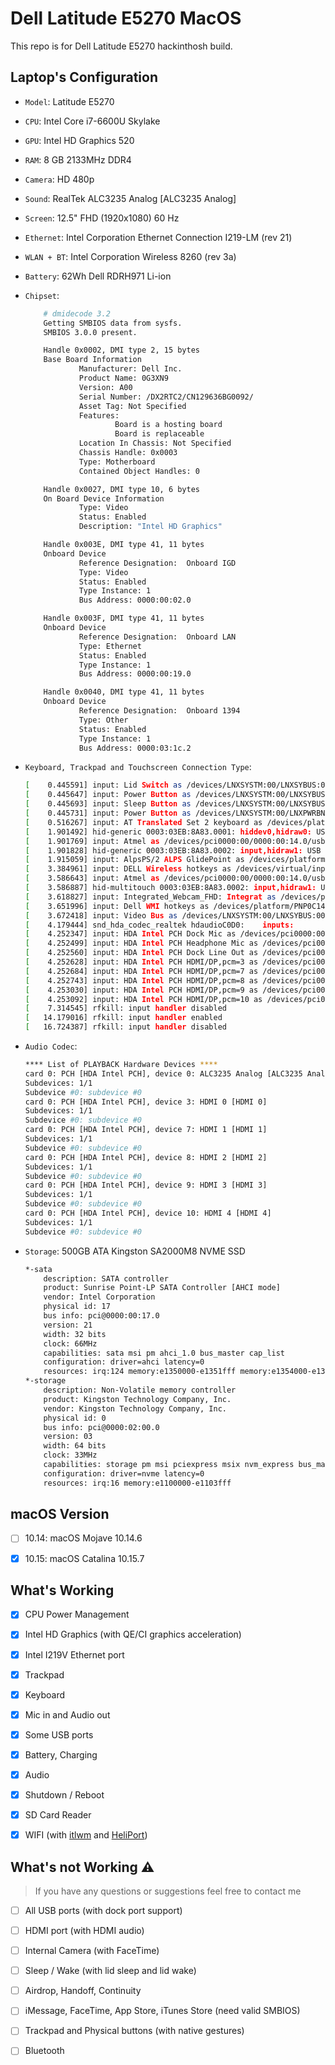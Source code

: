 # Dell Latitude E5270 MacOS

This repo is for Dell Latitude E5270 hackinthosh build.

## Laptop's Configuration

- `Model`: Latitude E5270

- `CPU`: Intel Core i7-6600U Skylake

- `GPU`: Intel HD Graphics 520

- `RAM`: 8 GB 2133MHz DDR4

- `Camera`: HD 480p

- `Sound`: RealTek ALC3235 Analog [ALC3235 Analog]

- `Screen`: 12.5" FHD (1920x1080) 60 Hz

- `Ethernet`: Intel Corporation Ethernet Connection I219-LM (rev 21)

- `WLAN + BT`: Intel Corporation Wireless 8260 (rev 3a)

- `Battery`: 62Wh Dell RDRH971 Li-ion

- `Chipset`:
  
    ```bash
        # dmidecode 3.2
        Getting SMBIOS data from sysfs.
        SMBIOS 3.0.0 present.

        Handle 0x0002, DMI type 2, 15 bytes
        Base Board Information
                Manufacturer: Dell Inc.
                Product Name: 0G3XN9
                Version: A00
                Serial Number: /DX2RTC2/CN129636BG0092/
                Asset Tag: Not Specified
                Features:
                        Board is a hosting board
                        Board is replaceable
                Location In Chassis: Not Specified
                Chassis Handle: 0x0003
                Type: Motherboard
                Contained Object Handles: 0

        Handle 0x0027, DMI type 10, 6 bytes
        On Board Device Information
                Type: Video
                Status: Enabled
                Description: "Intel HD Graphics"

        Handle 0x003E, DMI type 41, 11 bytes
        Onboard Device
                Reference Designation:  Onboard IGD
                Type: Video
                Status: Enabled
                Type Instance: 1
                Bus Address: 0000:00:02.0

        Handle 0x003F, DMI type 41, 11 bytes
        Onboard Device
                Reference Designation:  Onboard LAN
                Type: Ethernet
                Status: Enabled
                Type Instance: 1
                Bus Address: 0000:00:19.0

        Handle 0x0040, DMI type 41, 11 bytes
        Onboard Device
                Reference Designation:  Onboard 1394
                Type: Other
                Status: Enabled
                Type Instance: 1
                Bus Address: 0000:03:1c.2
    ```
  
- `Keyboard, Trackpad and Touchscreen Connection Type`:
  
    ```bash
    [    0.445591] input: Lid Switch as /devices/LNXSYSTM:00/LNXSYBUS:00/PNP0C0D:00/input/input0
    [    0.445647] input: Power Button as /devices/LNXSYSTM:00/LNXSYBUS:00/PNP0C0C:00/input/input1
    [    0.445693] input: Sleep Button as /devices/LNXSYSTM:00/LNXSYBUS:00/PNP0C0E:00/input/input2
    [    0.445731] input: Power Button as /devices/LNXSYSTM:00/LNXPWRBN:00/input/input3
    [    0.516267] input: AT Translated Set 2 keyboard as /devices/platform/i8042/serio0/input/input4
    [    1.901492] hid-generic 0003:03EB:8A83.0001: hiddev0,hidraw0: USB HID v1.11 Device [Atmel] on usb-0000:00:14.0-9/input0
    [    1.901769] input: Atmel as /devices/pci0000:00/0000:00:14.0/usb1/1-9/1-9:1.1/0003:03EB:8A83.0002/input/input7
    [    1.901828] hid-generic 0003:03EB:8A83.0002: input,hidraw1: USB HID v1.11 Device [Atmel] on usb-0000:00:14.0-9/input1
    [    1.915059] input: AlpsPS/2 ALPS GlidePoint as /devices/platform/i8042/serio1/input/input6
    [    3.384961] input: DELL Wireless hotkeys as /devices/virtual/input/input8
    [    3.586643] input: Atmel as /devices/pci0000:00/0000:00:14.0/usb1/1-9/1-9:1.1/0003:03EB:8A83.0002/input/input9
    [    3.586887] hid-multitouch 0003:03EB:8A83.0002: input,hidraw1: USB HID v1.11 Device [Atmel] on usb-0000:00:14.0-9/input1
    [    3.618827] input: Integrated_Webcam_FHD: Integrat as /devices/pci0000:00/0000:00:14.0/usb1/1-2/1-2:1.0/input/input10
    [    3.651996] input: Dell WMI hotkeys as /devices/platform/PNP0C14:01/wmi_bus/wmi_bus-PNP0C14:01/9DBB5994-A997-11DA-B012-B622A1EF5492/input/input11
    [    3.672418] input: Video Bus as /devices/LNXSYSTM:00/LNXSYBUS:00/PNP0A08:00/LNXVIDEO:00/input/input12
    [    4.179444] snd_hda_codec_realtek hdaudioC0D0:    inputs:
    [    4.252347] input: HDA Intel PCH Dock Mic as /devices/pci0000:00/0000:00:1f.3/sound/card0/input13
    [    4.252499] input: HDA Intel PCH Headphone Mic as /devices/pci0000:00/0000:00:1f.3/sound/card0/input14
    [    4.252560] input: HDA Intel PCH Dock Line Out as /devices/pci0000:00/0000:00:1f.3/sound/card0/input15
    [    4.252628] input: HDA Intel PCH HDMI/DP,pcm=3 as /devices/pci0000:00/0000:00:1f.3/sound/card0/input16
    [    4.252684] input: HDA Intel PCH HDMI/DP,pcm=7 as /devices/pci0000:00/0000:00:1f.3/sound/card0/input17
    [    4.252743] input: HDA Intel PCH HDMI/DP,pcm=8 as /devices/pci0000:00/0000:00:1f.3/sound/card0/input18
    [    4.253030] input: HDA Intel PCH HDMI/DP,pcm=9 as /devices/pci0000:00/0000:00:1f.3/sound/card0/input19
    [    4.253092] input: HDA Intel PCH HDMI/DP,pcm=10 as /devices/pci0000:00/0000:00:1f.3/sound/card0/input20
    [    7.314545] rfkill: input handler disabled
    [   14.179016] rfkill: input handler enabled
    [   16.724387] rfkill: input handler disabled
    ```

- `Audio Codec`:
  
    ```bash
    **** List of PLAYBACK Hardware Devices ****
    card 0: PCH [HDA Intel PCH], device 0: ALC3235 Analog [ALC3235 Analog]
    Subdevices: 1/1
    Subdevice #0: subdevice #0
    card 0: PCH [HDA Intel PCH], device 3: HDMI 0 [HDMI 0]
    Subdevices: 1/1
    Subdevice #0: subdevice #0
    card 0: PCH [HDA Intel PCH], device 7: HDMI 1 [HDMI 1]
    Subdevices: 1/1
    Subdevice #0: subdevice #0
    card 0: PCH [HDA Intel PCH], device 8: HDMI 2 [HDMI 2]
    Subdevices: 1/1
    Subdevice #0: subdevice #0
    card 0: PCH [HDA Intel PCH], device 9: HDMI 3 [HDMI 3]
    Subdevices: 1/1
    Subdevice #0: subdevice #0
    card 0: PCH [HDA Intel PCH], device 10: HDMI 4 [HDMI 4]
    Subdevices: 1/1
    Subdevice #0: subdevice #0
    ```

- `Storage`: 500GB ATA Kingston SA2000M8 NVME SSD
  
    ```bash
    *-sata                    
        description: SATA controller
        product: Sunrise Point-LP SATA Controller [AHCI mode]
        vendor: Intel Corporation
        physical id: 17
        bus info: pci@0000:00:17.0
        version: 21
        width: 32 bits
        clock: 66MHz
        capabilities: sata msi pm ahci_1.0 bus_master cap_list
        configuration: driver=ahci latency=0
        resources: irq:124 memory:e1350000-e1351fff memory:e1354000-e13540ff ioport:f090(size=8) ioport:f080(size=4) ioport:f060(size=32) memory:e1353000-e13537ff
    *-storage
        description: Non-Volatile memory controller
        product: Kingston Technology Company, Inc.
        vendor: Kingston Technology Company, Inc.
        physical id: 0
        bus info: pci@0000:02:00.0
        version: 03
        width: 64 bits
        clock: 33MHz
        capabilities: storage pm msi pciexpress msix nvm_express bus_master cap_list
        configuration: driver=nvme latency=0
        resources: irq:16 memory:e1100000-e1103fff
    ```

## macOS Version

- [ ] 10.14: macOS Mojave 10.14.6

- [x] 10.15: macOS Catalina 10.15.7

## What's Working

- [x] CPU Power Management

- [x] Intel HD Graphics (with QE/CI graphics acceleration)

- [x] Intel I219V Ethernet port

- [x] Trackpad

- [x] Keyboard

- [x] Mic in and Audio out

- [x] Some USB ports

- [x] Battery, Charging

- [x] Audio

- [x] Shutdown / Reboot

- [x] SD Card Reader

- [x] WIFI (with [itlwm](https://github.com/OpenIntelWireless/itlwm) and [HeliPort](https://github.com/OpenIntelWireless/HeliPort))

## What's not Working ⚠️

> If you have any questions or suggestions feel free to contact me

- [ ] All USB ports (with dock port support)

- [ ] HDMI port (with HDMI audio)

- [ ] Internal Camera (with FaceTime)

- [ ] Sleep / Wake (with lid sleep and lid wake)

- [ ] Airdrop, Handoff, Continuity

- [ ] iMessage, FaceTime, App Store, iTunes Store (need valid SMBIOS)

- [ ] Trackpad and Physical buttons (with native gestures)

- [ ] Bluetooth

